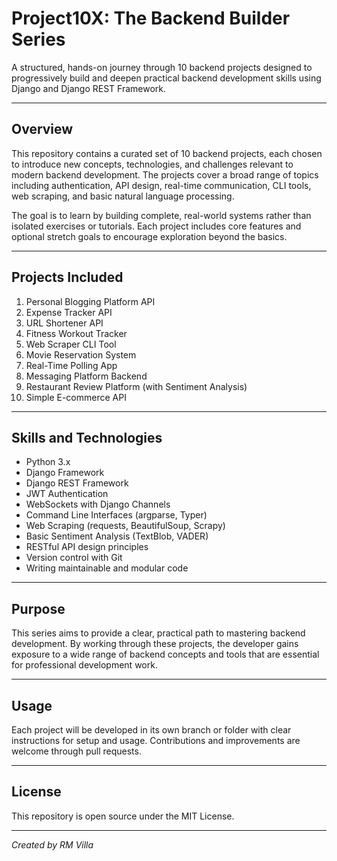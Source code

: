 # Project10X: The Backend Builder Series

A structured, hands-on journey through 10 backend projects designed to progressively build and deepen practical backend development skills using Django and Django REST Framework.

---

## Overview

This repository contains a curated set of 10 backend projects, each chosen to introduce new concepts, technologies, and challenges relevant to modern backend development. The projects cover a broad range of topics including authentication, API design, real-time communication, CLI tools, web scraping, and basic natural language processing.

The goal is to learn by building complete, real-world systems rather than isolated exercises or tutorials. Each project includes core features and optional stretch goals to encourage exploration beyond the basics.

---

## Projects Included

1. Personal Blogging Platform API  
2. Expense Tracker API  
3. URL Shortener API  
4. Fitness Workout Tracker  
5. Web Scraper CLI Tool  
6. Movie Reservation System  
7. Real-Time Polling App  
8. Messaging Platform Backend  
9. Restaurant Review Platform (with Sentiment Analysis)  
10. Simple E-commerce API  

---

## Skills and Technologies

- Python 3.x  
- Django Framework  
- Django REST Framework  
- JWT Authentication  
- WebSockets with Django Channels  
- Command Line Interfaces (argparse, Typer)  
- Web Scraping (requests, BeautifulSoup, Scrapy)  
- Basic Sentiment Analysis (TextBlob, VADER)  
- RESTful API design principles  
- Version control with Git  
- Writing maintainable and modular code  

---

## Purpose

This series aims to provide a clear, practical path to mastering backend development. By working through these projects, the developer gains exposure to a wide range of backend concepts and tools that are essential for professional development work.

---

## Usage

Each project will be developed in its own branch or folder with clear instructions for setup and usage. Contributions and improvements are welcome through pull requests.

---

## License

This repository is open source under the MIT License.

---

*Created by RM Villa*
